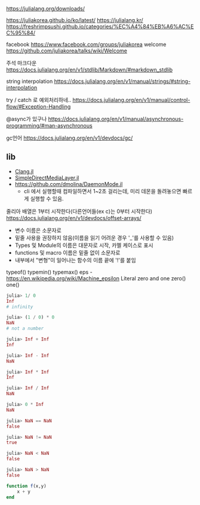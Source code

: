 https://julialang.org/downloads/

https://juliakorea.github.io/ko/latest/
https://julialang.kr/
https://freshrimpsushi.github.io/categories/%EC%A4%84%EB%A6%AC%EC%95%84/


facebook
https://www.facebook.com/groups/juliakorea
welcome
https://github.com/juliakorea/talks/wiki/Welcome

주석 마크다운
https://docs.julialang.org/en/v1/stdlib/Markdown/#markdown_stdlib

string interpolation
https://docs.julialang.org/en/v1/manual/strings/#string-interpolation

try / catch 로 예외처리하네..
https://docs.julialang.org/en/v1/manual/control-flow/#Exception-Handling

@async가 있구나
https://docs.julialang.org/en/v1/manual/asynchronous-programming/#man-asynchronous

gc언어
https://docs.julialang.org/en/v1/devdocs/gc/


## lib

- [Clang.jl](https://github.com/JuliaInterop/Clang.jl)
- [SimpleDirectMediaLayer.jl](https://github.com/JuliaMultimedia/SimpleDirectMediaLayer.jl)
- https://github.com/dmolina/DaemonMode.jl
  - cli 에서 실행할때 컴파일하면서 1~2초 걸리는데, 미리 데몬을 돌려놓으면 빠르게 실행할 수 있음.


줄리아 배열은 1부터 시작한다(다른언어들(ex c)는 0부터 시작한다)
https://docs.julialang.org/en/v1/devdocs/offset-arrays/

- 변수 이름은 소문자로
- 밑줄 사용을 권장하지 않음(이름을 읽기 어려운 경우 '_'를 사용할 수 있음)
- Types 및 Module의 이름은 대문자로 시작, 카멜 케이스로 표시
- functions 및 macro 이름은 밑줄 없이 소문자로
- 내부에서 "변형"이 일어나는 함수의 이름 끝에 '!'를 붙임


typeof()
typemin()
typemax()
eps - https://en.wikipedia.org/wiki/Machine_epsilon
Literal zero and one
zero()
one()

``` julia
julia> 1/ 0
Inf
# infinity

julia> (1 / 0) * 0
NaN
# not a number
```


``` julia
julia> Inf + Inf
Inf

julia> Inf - Inf
NaN

julia> Inf * Inf
Inf

julia> Inf / Inf
NaN

julia> 0 * Inf
NaN

julia> NaN == NaN
false

julia> NaN != NaN
true

julia> NaN < NaN
false

julia> NaN > NaN
false
```


``` julia
function f(x,y)
    x + y
end

```
